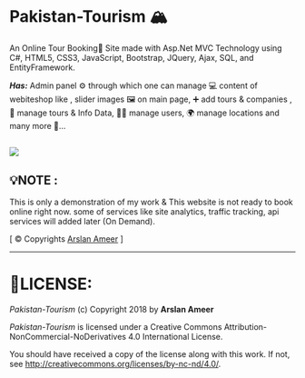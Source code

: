 # Pakistan-Tourism 🏔
An Online Tour Booking🎫 Site made with Asp.Net MVC Technology using C#, HTML5, CSS3, JavaScript, Bootstrap, JQuery, Ajax, SQL, and EntityFramework.

**_Has:_** Admin panel ⚙ through which one can manage 💻 content of webiteshop like , slider images 🖼 on main page, ➕ add tours & companies , 🔧 manage tours & Info Data, 👷‍♂️ manage users, 🌍 manage locations and many more 🎊...

![](https://licensebuttons.net/l/by-nc-nd/4.0/88x31.png)
---
## 💡**NOTE :**
This is only a demonstration of my work & This website is not ready to book online right now.
some of services like site analytics, traffic tracking, api services will added later (On Demand).

[ © Copyrights [Arslan Ameer](http://arslanameer.cf) ]

---
# 🔐LICENSE:

*Pakistan-Tourism* (c) Copyright 2018 by **Arslan Ameer**

*Pakistan-Tourism* is licensed under a
Creative Commons Attribution-NonCommercial-NoDerivatives 4.0 International License.

You should have received a copy of the license along with this
work. If not, see <http://creativecommons.org/licenses/by-nc-nd/4.0/>.
